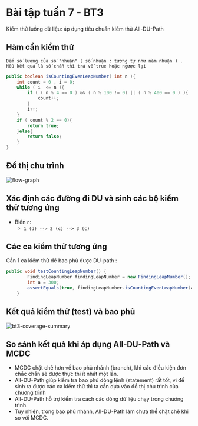 ﻿# Bài tập tuần 7 - BT3
Kiểm thử luồng dữ liệu: áp dụng tiêu chuẩn kiểm thử All-DU-Path

## Hàm cần kiểm thử
` Đếm số lượng của số "nhuận" ( số nhuận : tương tự như năm nhuận ) . Nếu kết quả là số chẵn thì trả về true hoặc ngược lại `
```java
public boolean isCountingEvenLeapNumber( int n ){
    int count = 0 , i = 0;                                              // 1
    while ( i  <= n ){                                                  // 2
        if ( ( n % 4 == 0 ) && ( n % 100 != 0) || ( n % 400 == 0 ) ){   // 3
            count++;                                                    // 4
        }
        i++;                                                            // 5
    }
    if ( count % 2 == 0){                                               // 6
        return true;                                                    // 7
    }else{
        return false;                                                   // 8
    }
}
```

## Đồ thị chu trình
![flow-graph](http://i.imgur.com/f2VMGFj.png)

## Xác định các đường đi DU và sinh các bộ kiểm thử tương ứng
- Biến `n`:
  + `1 (d) --> 2 (c) --> 3 (c)`
## Các ca kiểm thử tương ứng
Cần 1 ca kiểm thử để bao phủ được DU-path :

```java
public void testCountingLeapNumber() {		
		FindingLeapNumber findingLeapNumber = new FindingLeapNumber();
		int a = 300;
		assertEquals(true, findingLeapNumber.isCountingEvenLeapNumber(a));
	}
```
## Kết quả kiểm thử (test) và bao phủ

![bt3-coverage-summary](http://i.imgur.com/AG4BrgG.png)

## So sánh kết quả khi áp dụng All-DU-Path và MCDC

- MCDC chặt chẽ hơn về bao phủ nhánh (branch), khi các điều kiện đơn chắc chắn sẽ được thực thi ít nhất một lần.
- All-DU-Path giúp kiểm tra bao phủ dòng lệnh (statement) rất tốt, vì để sinh ra được các ca kiểm thử thì ta cần dựa vào đồ thị chu trình của chương trình
- All-DU-Path hỗ trợ kiểm tra cách các dòng dữ liệu chạy trong chương trình.
- Tuy nhiên, trong bao phủ nhánh, All-DU-Path làm chưa thể chặt chẽ khi so với MCDC.